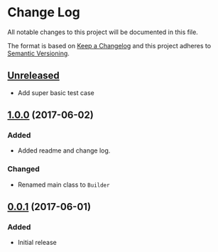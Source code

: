 # Change Log
All notable changes to this project will be documented in this file.

The format is based on [Keep a Changelog](http://keepachangelog.com/) and this project adheres to [Semantic Versioning](http://semver.org/).

## [Unreleased]
 - Add super basic test case

## [1.0.0] (2017-06-02)

### Added
 - Added readme and change log.

### Changed
 - Renamed main class to `Builder`

## [0.0.1] (2017-06-01)

### Added
 - Initial release

[Unreleased]:https://github.com/maddhatter/markdown-table
[1.0.0]:https://github.com/maddhatter/markdown-table/releases/tag/1.0.0
[0.0.1]:https://github.com/maddhatter/markdown-table/releases/tag/0.0.1